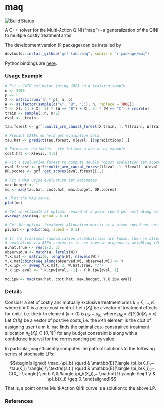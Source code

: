 # maq

[![Build Status](https://dev.azure.com/grf-labs/grf/_apis/build/status/grf-labs.maq?branchName=master)](https://dev.azure.com/grf-labs/grf/_build/latest?definitionId=5&branchName=master)

A C++ solver for the Multi-Action QINI ("maq") - a generalization of the QINI to multiple costly treatment arms.

The development version (R package) can be installed by

```R
devtools::install_github("grf-labs/maq", subdir = "r-package/maq")
```

Python bindings are [here](https://github.com/grf-labs/maq/tree/master/python-package).

### Usage Example

```R
# Fit a CATE estimator (using GRF) on a training sample.
n <- 2000
p <- 5
X <- matrix(runif(n * p), n, p)
W <- as.factor(sample(c("A", "B", "C"), n, replace = TRUE))
Y <- X[, 1] + X[, 2] * (W == "B") + X[, 3] * (W == "C") + rnorm(n)
train <- sample(1:n, n/2)
eval <- -train

tau.forest <- grf::multi_arm_causal_forest(X[train, ], Y[train], W[train])

# Predict CATEs on held out evaluation data.
tau.hat <- predict(tau.forest, X[eval, ])$predictions[,,]

# Form cost estimates - the following are a toy example.
cost.hat <- X[eval, 4:5]

# Fit a evaluation forest to compute doubly robust evaluation set scores.
eval.forest <- grf::multi_arm_causal_forest(X[eval, ], Y[eval], W[eval])
DR.scores <- grf::get_scores(eval.forest)[,,]

# Fit a MAQ using evaluation set estimates.
max.budget <- 1
mq <- maq(tau.hat, cost.hat, max.budget, DR.scores)

# Plot the MAQ curve.
plot(mq)

# Get an estimate of optimal reward at a given spend per unit along with standard errors.
average_gain(mq, spend = 0.3)

# Get the optimal treatment allocation matrix at a given spend per unit.
pi.mat <- predict(mq, spend = 0.3)

# If the treatment randomization probabilities are known, then an alternative to
# evaluation via AIPW scores is to use inverse-propensity weighting (IPW).
W.hat.true <- rep(1/3, 3)
observed.W <- match(W, levels(W))
Y.k.mat <- matrix(0, length(W), nlevels(W))
Y.k.mat[cbind(seq_along(observed.W), observed.W)] <- Y
Y.k.ipw <- sweep(Y.k.mat, 2, W.hat.true, "/")
Y.k.ipw.eval <- Y.k.ipw[eval, -1] - Y.k.ipw[eval, 1]

mq.ipw <- maq(tau.hat, cost.hat, max.budget, Y.k.ipw.eval)
```

### Details

Consider a set of costly and mutually exclusive treatment arms $k = 0, \ldots, K$ where $k=0$ is a zero-cost control. Let $\tau(X_i)$ be a vector of treatment effects for unit $i$, i.e. the $k$-th element ($k > 0$) is $\mu_{ik} - \mu_{i0}$, where $\mu_{ik} = E[Y_i(k) | X_i = x]$. Let $C(X_i)$ be a vector of positive costs, i.e. the $k$-th element is the cost of assigning user $i$ arm $k$. `maq` finds the optimal cost-constrained treatment allocation $\pi_b(X_i) \in [0, 1]^K$ for any budget constraint $b$ along with a confidence interval for the corresponding policy value.

In particular, `maq` efficiently computes the path of solutions to the following series of stochastic LPs:

```math
\begin{aligned}
\max_{\pi_b} \quad & \mathbb{E}[\langle \pi_b(X_i),~ \tau(X_i) \rangle] \\
\textrm{s.t.} \quad & \mathbb{E}[\langle \pi_b(X_i),~ C(X_i) \rangle] \leq b \\
& \langle \pi_b(X_i),~ \mathbf{1} \rangle \leq 1 \\
& \pi_b(X_i) \geq 0.
\end{aligned}
```

That is, a point on the Multi-Action QINI curve is a solution to the above LP.

### References
